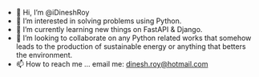 - 👋 Hi, I’m @iDineshRoy
- 👀 I’m interested in solving problems using Python.
- 🌱 I’m currently learning new things on FastAPI & Django.
- 💞️ I’m looking to collaborate on any Python related works that somehow leads to the production of sustainable energy or anything that betters the environment.
- 📫 How to reach me ... email me: dinesh.roy@hotmail.com

<!---
iDineshRoy/iDineshRoy is a ✨ special ✨ repository because its `README.md` (this file) appears on your GitHub profile.
You can click the Preview link to take a look at your changes.
--->

